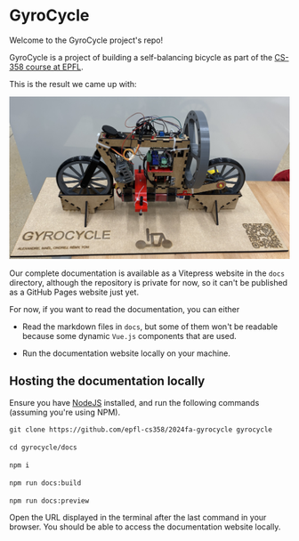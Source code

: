 # GyroCycle

Welcome to the GyroCycle project's repo!

GyroCycle is a project of building a self-balancing bicycle as part of the [CS-358 course at EPFL](https://edu.epfl.ch/coursebook/en/making-intelligent-things-a-CS-358-A).

This is the result we came up with:

![The result bicycle on its stand.](docs/public/images/stand.jpg)

Our complete documentation is available as a Vitepress website in the `docs` directory, although the repository is private for now, so it can't be published as a GitHub Pages website just yet.

For now, if you want to read the documentation, you can either

- Read the markdown files in `docs`, but some of them won't be readable because some dynamic `Vue.js` components that are used.

- Run the documentation website locally on your machine.

## Hosting the documentation locally

Ensure you have [NodeJS](https://nodejs.org/en) installed, and run the following commands (assuming you're using NPM).

```
git clone https://github.com/epfl-cs358/2024fa-gyrocycle gyrocycle

cd gyrocycle/docs

npm i

npm run docs:build

npm run docs:preview
```

Open the URL displayed in the terminal after the last command in your browser. You should be able to access the documentation website locally.
